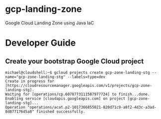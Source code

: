 # gcp-landing-zone
Google Cloud Landing Zone using Java IaC

# Developer Guide
## Create your bootstrap Google Cloud project
```
michael@cloudshell:~$ gcloud projects create gcp-zone-landing-stg --name="gcp-zone-landing-stg" --labels=type=dev
Create in progress for [https://cloudresourcemanager.googleapis.com/v1/projects/gcp-zone-landing-stg].
Waiting for [operations/cp.6078773111587977724] to finish...done.    
Enabling service [cloudapis.googleapis.com] on project [gcp-zone-landing-stg]...
Operation "operations/acat.p2-1017366855021-820d71c9-a8f2-4d3c-a3ad-8d877176d5a8" finished successfully.
```
